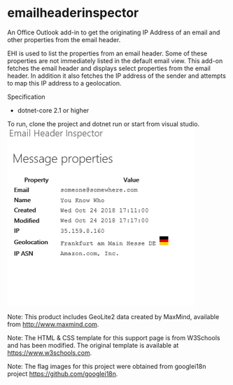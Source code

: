 # emailheaderinspector
An Office Outlook add-in to get the originating IP Address of an email and other properties from the email header.

EHI is used to list the properties from an email header. Some of these properties are not immediately listed in the default email view. This add-on fetches the email header and displays select properties from the email header. In addition it also fetches the IP address of the sender and attempts to map this IP address to a geolocation.

Specification
- dotnet-core 2.1 or higher

To run, clone the project and dotnet run or start from visual studio.
![alt text](https://github.com/eragonriddle/emailheaderinspector/raw/master/wwwroot/Images/ehi_example.png)

Note: This product includes GeoLite2 data created by MaxMind, available from http://www.maxmind.com.

Note: The HTML & CSS template for this support page is from W3Schools and has been modified. The original template is available at https://www.w3schools.com.

Note: The flag images for this project were obtained from googlei18n project https://github.com/googlei18n. 
